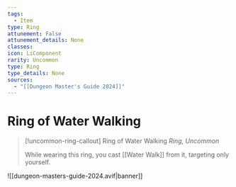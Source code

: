 ```yaml
---
tags:
  - Item
type: Ring
attunement: False
attunement_details: None
classes:
icon: LiComponent
rarity: Uncommon
type: Ring
type_details: None
sources: 
  - "[[Dungeon Master's Guide 2024]]"
---
```

# Ring of Water Walking
>[!uncommon-ring-callout] Ring of Water Walking
>_Ring, Uncommon_
>
>While wearing this ring, you cast [[Water Walk]] from it, targeting only yourself.
>


![[dungeon-masters-guide-2024.avif|banner]]